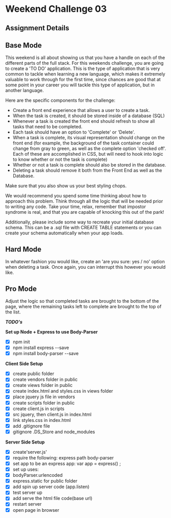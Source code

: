 Weekend Challenge 03
====================

Assignment Details
------------------

Base Mode
---------

This weekend is all about showing us that you have a handle on each of the different parts of the full stack. For this weekends challenge, you are going to create a 'TO DO' application. This is the type of application that is very common to tackle when learning a new language, which makes it extremely valuable to work through for the first time, since chances are good that at some point in your career you will tackle this type of application, but in another language.

Here are the specific components for the challenge:

- Create a front end experience that allows a user to create a task.
- When the task is created, it should be stored inside of a database (SQL)
- Whenever a task is created the front end should refresh to show all tasks that need to be completed.
- Each task should have an option to 'Complete' or 'Delete'.
- When a task is complete, its visual representation should change on the front end (for example, the background of the task        container could change from gray to green, as well as the complete option 'checked off'. Each of these are accomplished in CSS, but will need to hook into logic to know whether or not the task is complete)
- Whether or not a task is complete should also be stored in the database.
- Deleting a task should remove it both from the Front End as well as the Database.

Make sure that you also show us your best styling chops.

We would recommend you spend some time thinking about how to approach this problem. Think through all the logic that will be needed prior to writing any code. Take your time, relax, remember that impostor syndrome is real, and that you are capable of knocking this out of the park!

Additionally, please include some way to recreate your initial database schema. This can be a .sql file with CREATE TABLE statements or you can create your schema automatically when your app loads.

Hard Mode
---------

In whatever fashion you would like, create an 'are you sure: yes / no' option when deleting a task. Once again, you can interrupt this however you would like.

Pro Mode
--------
Adjust the logic so that completed tasks are brought to the bottom of the page, where the remaining tasks left to complete are brought to the top of the list.

***TODO's***

**Set up Node + Express to use Body-Parser**

-[x] npm init
-[x] npm install express --save
-[x] npm install body-parser --save

**Client Side Setup**

-[x] create public folder
-[x] create vendors folder in public
-[x] create views folder in public
-[x] create index.html and styles.css in views folder
-[x] place jquery js file in vendors
-[x] create scripts folder in public
-[x] create client.js in scripts
-[x] src jquery, then client.js in index.html
-[x] link styles.css in index.html
-[x] add .gitignore file
-[x] gitignore .DS_Store and node_modules

**Server Side Setup**

-[x] create'server.js'
-[x] require the following:
    express
    path
    body-parser
-[x] set app to be an express app: var app = express() ;
-[x] set up uses:
-[x] bodyParser.urlencoded
-[x] express.static for public folder
-[x] add spin up server code (app.listen)
-[x] test server up
-[x] add serve the html file code(base url)
-[x] restart server
-[x] open page in browser
